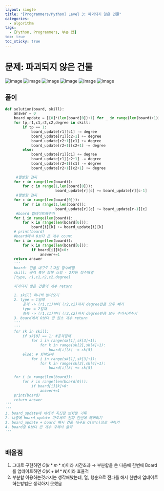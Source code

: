 ```yaml
---
layout: single
title: "[Programmers/Python] Level 3: 파괴되지 않은 건물"
categories:
  - algorithm
tags:
  - [Python, Programmers, 부분 합]
toc: true
toc_sticky: true
---
```

# 문제: 파괴되지 않은 건물

![image](/assets/images/2025-09-29-22-17-55.png)
![image](/assets/images/2025-09-29-22-18-01.png)
![image](/assets/images/2025-09-29-22-18-08.png)
![image](/assets/images/2025-09-29-22-18-12.png)
![image](/assets/images/2025-09-29-22-18-15.png)
![image](/assets/images/2025-09-29-22-18-22.png)

## 풀이

```python
def solution(board, skill):
    answer = 0
    board_update = [[0]*(len(board[0])+1) for _ in range(len(board)+1)]
    for tp,r1,c1,r2,c2,degree in skill:
        if tp == 1:
            board_update[r1][c1] -= degree
            board_update[r1][c2+1] += degree
            board_update[r2+1][c1] += degree
            board_update[r2+1][c2+1] -= degree
        else:
            board_update[r1][c1] += degree
            board_update[r1][c2+1] -= degree
            board_update[r2+1][c1] -= degree
            board_update[r2+1][c2+1] += degree
            
     #열방향 전파
    for r in range(len(board)):
        for c in range(1,len(board[0])):
                       board_update[r][c] += board_update[r][c-1]
     #행방향 전파              
    for c in range(len(board[0])):
        for r in range(1,len(board)):
                       board_update[r][c] += board_update[r-1][c]
     #board 업데이트해주기              
    for i in range(len(board)):
        for k in range(len(board[0])):
            board[i][k] += board_update[i][k]
    # print(board)
    #board에서 0보다 큰 개수 count
    for i in range(len(board)):
        for k in range(len(board[0])):
            if board[i][k]>0:
                answer+=1
    return answer      
    '''
    board: 건물 내구도 2차원 정수배열
    skill: 공격 혹은 회복 스킬 - 2차원 정수배열
    [type, r1,c1,r2,c2,degree]
    
    파괴되지 않은 건물의 개수 return
    
    1. skill 하나씩 받아오기
    2. type = 1일떄
        공격 -> (r1,c1)부터 (r2,c2)까지 degree만큼 모두 빼기
        type = 2일때
        회복 -> (r1,c1)부터 (r2,c2)까지 degree만큼 모두 추가시켜주기
    3. board에서 0보다 큰 원소 개수 return
    '''
    '''
    for sk in skill:
        if sk[0] == 1: #공격일때
            for i in range(sk[1],sk[3]+1):
                for k in range(sk[2],sk[4]+1):
                    board[i][k] -= sk[5]
        else: # 회복일때
            for i in range(sk[1],sk[3]+1):
                for k in range(sk[2],sk[4]+1):
                    board[i][k] += sk[5]
    
    for i in range(len(board)):
        for k in range(len(board[0])):
            if board[i][k]>0:
                answer+=1
    print(board)
    return answer
'''
'''
1. board_update에 네개의 꼭짓점 변화량 기록
2. 나중에 board_update 가로세로 전파 한번에 해버리기
3. board_update + board 해서 건물 내구도 O(m*n)으로 구하기
4. board중 0보다 큰 개수 구해서 출력
'''
               
```

## 배울점

1. 그대로 구현하면 $O(k*m*n)$이라 시간초과 → 부분합을 쓴 다음에 한번에 Board를 업데이트하면 $O(K+M*N)$이라 효율적
2. 부분합 이용하는것까지는 생각해봤는데, 열, 행순으로 전파를 해서 한번에 업데이트 하는방법은 생각하지 못했음